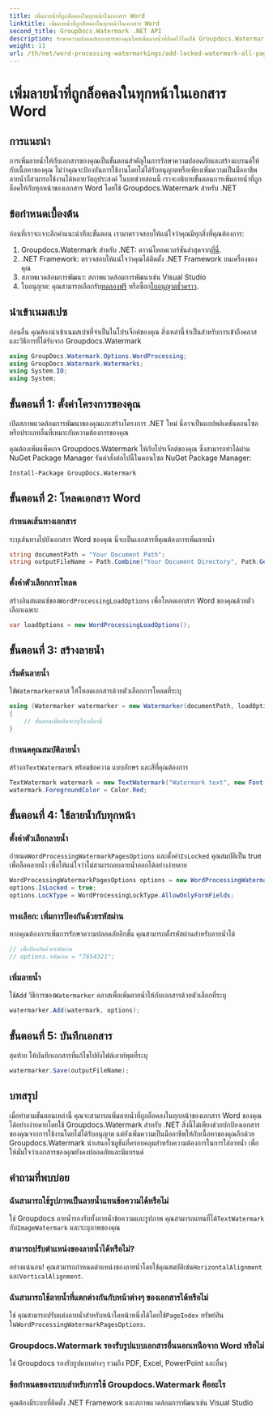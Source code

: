 ```yaml
---
title: เพิ่มลายน้ำที่ถูกล็อคลงในทุกหน้าในเอกสาร Word
linktitle: เพิ่มลายน้ำที่ถูกล็อคลงในทุกหน้าในเอกสาร Word
second_title: GroupDocs.Watermark .NET API
description: รักษาความปลอดภัยเอกสารของคุณโดยเพิ่มลายน้ำที่ล็อคไว้โดยใช้ Groupdocs.Watermark สำหรับ .NET ปฏิบัติตามคำแนะนำทีละขั้นตอนของเราเพื่อการนำไปปฏิบัติที่ง่ายดาย
weight: 11
url: /th/net/word-processing-watermarkings/add-locked-watermark-all-pages-word-docs/
---
```


# เพิ่มลายน้ำที่ถูกล็อคลงในทุกหน้าในเอกสาร Word

## การแนะนำ
การเพิ่มลายน้ำให้กับเอกสารของคุณเป็นขั้นตอนสำคัญในการรักษาความปลอดภัยและสร้างแบรนด์ให้กับเนื้อหาของคุณ ไม่ว่าคุณจะป้องกันการใช้งานโดยไม่ได้รับอนุญาตหรือเพียงเพิ่มความเป็นมืออาชีพ ลายน้ำก็สามารถใช้งานได้หลายวัตถุประสงค์ ในบทช่วยสอนนี้ เราจะอธิบายขั้นตอนการเพิ่มลายน้ำที่ถูกล็อคให้กับทุกหน้าของเอกสาร Word โดยใช้ Groupdocs.Watermark สำหรับ .NET
## ข้อกำหนดเบื้องต้น
ก่อนที่เราจะเจาะลึกคำแนะนำทีละขั้นตอน เรามาตรวจสอบให้แน่ใจว่าคุณมีทุกสิ่งที่คุณต้องการ:
1. Groupdocs.Watermark สำหรับ .NET: ดาวน์โหลดเวอร์ชันล่าสุดจาก[ที่นี่](https://releases.groupdocs.com/Watermark/net/).
2. .NET Framework: ตรวจสอบให้แน่ใจว่าคุณได้ติดตั้ง .NET Framework บนเครื่องของคุณ
3. สภาพแวดล้อมการพัฒนา: สภาพแวดล้อมการพัฒนาเช่น Visual Studio
4.  ใบอนุญาต: คุณสามารถเลือกรับ[ทดลองฟรี](https://releases.groupdocs.com/) หรือซื้อก[ใบอนุญาตชั่วคราว](https://purchase.groupdocs.com/temporary-license/).
## นำเข้าเนมสเปซ
ก่อนอื่น คุณต้องนำเข้าเนมสเปซที่จำเป็นในโปรเจ็กต์ของคุณ สิ่งเหล่านี้จำเป็นสำหรับการเข้าถึงคลาสและวิธีการที่ได้รับจาก Groupdocs.Watermark
```csharp
using GroupDocs.Watermark.Options.WordProcessing;
using GroupDocs.Watermark.Watermarks;
using System.IO;
using System;
```
## ขั้นตอนที่ 1: ตั้งค่าโครงการของคุณ

เปิดสภาพแวดล้อมการพัฒนาของคุณและสร้างโครงการ .NET ใหม่ นี่อาจเป็นแอปพลิเคชันคอนโซลหรือประเภทอื่นที่เหมาะกับความต้องการของคุณ

คุณต้องเพิ่มแพ็คเกจ Groupdocs.Watermark ให้กับโปรเจ็กต์ของคุณ ซึ่งสามารถทำได้ผ่าน NuGet Package Manager รันคำสั่งต่อไปนี้ในคอนโซล NuGet Package Manager:
```sh
Install-Package GroupDocs.Watermark
```
## ขั้นตอนที่ 2: โหลดเอกสาร Word
### กำหนดเส้นทางเอกสาร
ระบุเส้นทางไปยังเอกสาร Word ของคุณ นี่จะเป็นเอกสารที่คุณต้องการเพิ่มลายน้ำ
```csharp
string documentPath = "Your Document Path";
string outputFileName = Path.Combine("Your Document Directory", Path.GetFileName(documentPath));
```
### ตั้งค่าตัวเลือกการโหลด
 สร้างอินสแตนซ์ของ`WordProcessingLoadOptions` เพื่อโหลดเอกสาร Word ของคุณด้วยตัวเลือกเฉพาะ
```csharp
var loadOptions = new WordProcessingLoadOptions();
```
## ขั้นตอนที่ 3: สร้างลายน้ำ
### เริ่มต้นลายน้ำ
 ใช้`Watermarker`คลาส ให้โหลดเอกสารด้วยตัวเลือกการโหลดที่ระบุ
```csharp
using (Watermarker watermarker = new Watermarker(documentPath, loadOptions))
{
    // ขั้นตอนเพิ่มเติมจะอยู่ในบล็อกนี้
}
```
### กำหนดคุณสมบัติลายน้ำ
 สร้างก`TextWatermark` พร้อมข้อความ แบบอักษร และสีที่คุณต้องการ
```csharp
TextWatermark watermark = new TextWatermark("Watermark text", new Font("Arial", 19));
watermark.ForegroundColor = Color.Red;
```
## ขั้นตอนที่ 4: ใช้ลายน้ำกับทุกหน้า
### ตั้งค่าตัวเลือกลายน้ำ
 กำหนด`WordProcessingWatermarkPagesOptions` และตั้งค่า`IsLocked` คุณสมบัติเป็น true เพื่อล็อคลายน้ำ เพื่อให้แน่ใจว่าไม่สามารถลบลายน้ำออกได้อย่างง่ายดาย
```csharp
WordProcessingWatermarkPagesOptions options = new WordProcessingWatermarkPagesOptions();
options.IsLocked = true;
options.LockType = WordProcessingLockType.AllowOnlyFormFields;
```
### ทางเลือก: เพิ่มการป้องกันด้วยรหัสผ่าน
หากคุณต้องการเพิ่มการรักษาความปลอดภัยอีกชั้น คุณสามารถตั้งรหัสผ่านสำหรับลายน้ำได้
```csharp
// เพื่อป้องกันด้วยรหัสผ่าน
// options.รหัสผ่าน = "7654321";
```
### เพิ่มลายน้ำ
 ใช้`Add` วิธีการของ`Watermarker` คลาสเพื่อเพิ่มลายน้ำให้กับเอกสารด้วยตัวเลือกที่ระบุ
```csharp
watermarker.Add(watermark, options);
```
## ขั้นตอนที่ 5: บันทึกเอกสาร
สุดท้าย ให้บันทึกเอกสารที่แก้ไขไปยังไฟล์เอาท์พุตที่ระบุ
```csharp
watermarker.Save(outputFileName);
```

## บทสรุป
เมื่อทำตามขั้นตอนเหล่านี้ คุณจะสามารถเพิ่มลายน้ำที่ถูกล็อคลงในทุกหน้าของเอกสาร Word ของคุณได้อย่างง่ายดายโดยใช้ Groupdocs.Watermark สำหรับ .NET สิ่งนี้ไม่เพียงช่วยปกป้องเอกสารของคุณจากการใช้งานโดยไม่ได้รับอนุญาต แต่ยังเพิ่มความเป็นมืออาชีพให้กับเนื้อหาของคุณอีกด้วย Groupdocs.Watermark นำเสนอโซลูชันที่ครอบคลุมสำหรับความต้องการในการใส่ลายน้ำ เพื่อให้มั่นใจว่าเอกสารของคุณยังคงปลอดภัยและมีแบรนด์
## คำถามที่พบบ่อย
### ฉันสามารถใช้รูปภาพเป็นลายน้ำแทนข้อความได้หรือไม่
 ใช่ Groupdocs ลายน้ำรองรับทั้งลายน้ำข้อความและรูปภาพ คุณสามารถแทนที่ได้`TextWatermark` กับ`ImageWatermark` และระบุภาพของคุณ
### สามารถปรับตำแหน่งของลายน้ำได้หรือไม่?
 อย่างแน่นอน! คุณสามารถกำหนดตำแหน่งของลายน้ำโดยใช้คุณสมบัติเช่น`HorizontalAlignment` และ`VerticalAlignment`.
### ฉันสามารถใช้ลายน้ำที่แตกต่างกันกับหน้าต่างๆ ของเอกสารได้หรือไม่
 ใช่ คุณสามารถปรับแต่งลายน้ำสำหรับหน้าใดหน้าหนึ่งได้โดยใช้`PageIndex` ทรัพย์สินใน`WordProcessingWatermarkPagesOptions`.
### Groupdocs.Watermark รองรับรูปแบบเอกสารอื่นนอกเหนือจาก Word หรือไม่
ใช่ Groupdocs รองรับรูปแบบต่างๆ รวมถึง PDF, Excel, PowerPoint และอื่นๆ
### ข้อกำหนดของระบบสำหรับการใช้ Groupdocs.Watermark คืออะไร
คุณต้องมีระบบที่ติดตั้ง .NET Framework และสภาพแวดล้อมการพัฒนาเช่น Visual Studio
